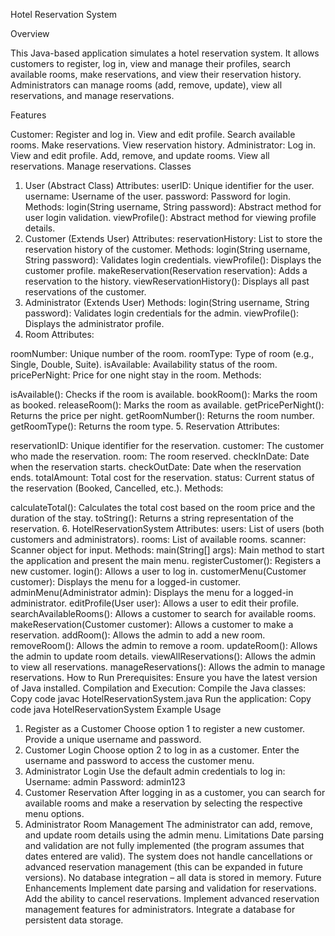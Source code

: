 Hotel Reservation System

Overview

This Java-based application simulates a hotel reservation system. It allows customers to register, log in, view and manage their profiles, search available rooms, make reservations, and view their reservation history. Administrators can manage rooms (add, remove, update), view all reservations, and manage reservations.

Features

Customer:
Register and log in.
View and edit profile.
Search available rooms.
Make reservations.
View reservation history.
Administrator:
Log in.
View and edit profile.
Add, remove, and update rooms.
View all reservations.
Manage reservations.
Classes
1. User (Abstract Class)
Attributes:
userID: Unique identifier for the user.
username: Username of the user.
password: Password for login.
Methods:
login(String username, String password): Abstract method for user login validation.
viewProfile(): Abstract method for viewing profile details.
2. Customer (Extends User)
Attributes:
reservationHistory: List to store the reservation history of the customer.
Methods:
login(String username, String password): Validates login credentials.
viewProfile(): Displays the customer profile.
makeReservation(Reservation reservation): Adds a reservation to the history.
viewReservationHistory(): Displays all past reservations of the customer.
3. Administrator (Extends User)
Methods:
login(String username, String password): Validates login credentials for the admin.
viewProfile(): Displays the administrator profile.
4. Room
Attributes:

roomNumber: Unique number of the room.
roomType: Type of room (e.g., Single, Double, Suite).
isAvailable: Availability status of the room.
pricePerNight: Price for one night stay in the room.
Methods:

isAvailable(): Checks if the room is available.
bookRoom(): Marks the room as booked.
releaseRoom(): Marks the room as available.
getPricePerNight(): Returns the price per night.
getRoomNumber(): Returns the room number.
getRoomType(): Returns the room type.
5. Reservation
Attributes:

reservationID: Unique identifier for the reservation.
customer: The customer who made the reservation.
room: The room reserved.
checkInDate: Date when the reservation starts.
checkOutDate: Date when the reservation ends.
totalAmount: Total cost for the reservation.
status: Current status of the reservation (Booked, Cancelled, etc.).
Methods:

calculateTotal(): Calculates the total cost based on the room price and the duration of the stay.
toString(): Returns a string representation of the reservation.
6. HotelReservationSystem
Attributes:
users: List of users (both customers and administrators).
rooms: List of available rooms.
scanner: Scanner object for input.
Methods:
main(String[] args): Main method to start the application and present the main menu.
registerCustomer(): Registers a new customer.
login(): Allows a user to log in.
customerMenu(Customer customer): Displays the menu for a logged-in customer.
adminMenu(Administrator admin): Displays the menu for a logged-in administrator.
editProfile(User user): Allows a user to edit their profile.
searchAvailableRooms(): Allows a customer to search for available rooms.
makeReservation(Customer customer): Allows a customer to make a reservation.
addRoom(): Allows the admin to add a new room.
removeRoom(): Allows the admin to remove a room.
updateRoom(): Allows the admin to update room details.
viewAllReservations(): Allows the admin to view all reservations.
manageReservations(): Allows the admin to manage reservations.
How to Run
Prerequisites: Ensure you have the latest version of Java installed.
Compilation and Execution:
Compile the Java classes:
Copy code
javac HotelReservationSystem.java
Run the application:
Copy code
java HotelReservationSystem
Example Usage
1. Register as a Customer
Choose option 1 to register a new customer.
Provide a unique username and password.
2. Customer Login
Choose option 2 to log in as a customer.
Enter the username and password to access the customer menu.
3. Administrator Login
Use the default admin credentials to log in:
Username: admin
Password: admin123
4. Customer Reservation
After logging in as a customer, you can search for available rooms and make a reservation by selecting the respective menu options.
5. Administrator Room Management
The administrator can add, remove, and update room details using the admin menu.
Limitations
Date parsing and validation are not fully implemented (the program assumes that dates entered are valid).
The system does not handle cancellations or advanced reservation management (this can be expanded in future versions).
No database integration – all data is stored in memory.
Future Enhancements
Implement date parsing and validation for reservations.
Add the ability to cancel reservations.
Implement advanced reservation management features for administrators.
Integrate a database for persistent data storage.
